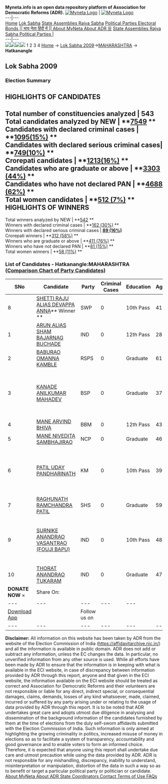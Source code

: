 **Myneta.info is an open data repository platform of Association for Democratic Reforms (ADR).**
[![Myneta Logo](https://www.myneta.info/lib/img/myneta-logo.png)](https://www.myneta.info/) | [![Myneta Logo](https://www.myneta.info/lib/img/adr-logo.png)](https://adrindia.org)  
---|---  
[Home](https://www.myneta.info/) [Lok Sabha](https://www.myneta.info/#ls "Lok Sabha") [ State Assemblies ](https://www.myneta.info/#sa "State Assemblies") [Rajya Sabha](https://www.myneta.info/#rs "Rajya Sabha") [Political Parties ](https://www.myneta.info/party "Political Parties") [ Electoral Bonds ](https://www.myneta.info/electoral_bonds "Electoral Bonds") [ || माय नेता हिंदी में || ](https://translate.google.co.in/translate?prev=hp&hl=en&js=y&u=www.myneta.info&sl=en&tl=hi&history_state0=) [ About MyNeta ](https://adrindia.org/content/about-myneta) [ About ADR ](https://adrindia.org/about-adr/who-we-are) [☰](javascript:void\(0\))
[ State Assemblies ](https://www.myneta.info/#sa "State Assemblies") [ Rajya Sabha ](https://www.myneta.info/#rs "Rajya Sabha") [ Political Parties ](https://www.myneta.info/party "Political Parties")
|   
---|---  
![](https://www.myneta.info/lib/img/banner/banner-1.png)![](https://www.myneta.info/lib/img/banner/banner-2.png)![](https://www.myneta.info/lib/img/banner/banner-3.png)![](https://www.myneta.info/lib/img/banner/banner-4.png)
1  2  3  4 
[Home](https://www.myneta.info/) → [Lok Sabha 2009](https://www.myneta.info/ls2009/)→[MAHARASHTRA](https://www.myneta.info/ls2009/index.php?action=show_constituencies&state_id=13) → **Hatkanangle**
### 
## Lok Sabha 2009
###  Election Summary 
HIGHLIGHTS OF CANDIDATES  
---  
Total number of constituencies analyzed |  543   
Total candidates analyzed by NEW | **[7549](https://www.myneta.info/ls2009/index.php?action=summary&subAction=candidates_analyzed&sort=candidate#summary) **  
Candidates with declared criminal cases | **[1095(15%)](https://www.myneta.info/ls2009/index.php?action=summary&subAction=crime&sort=candidate#summary) **  
Candidates with declared serious criminal cases| **[749(10%)](https://www.myneta.info/ls2009/index.php?action=summary&subAction=serious_crime&sort=candidate#summary) **  
Crorepati candidates | **[1213(16%)](https://www.myneta.info/ls2009/index.php?action=summary&subAction=crorepati&sort=candidate#summary) **  
Candidates who are graduate or above | **[3303 (44%)](https://www.myneta.info/ls2009/index.php?action=summary&subAction=education&sort=candidate#summary) **  
Candidates who have not declared PAN | **[4688 (62%)](https://www.myneta.info/ls2009/index.php?action=summary&subAction=without_pan&sort=candidate#summary) **  
Total women candidates | **[512 (7%)](https://www.myneta.info/ls2009/index.php?action=summary&subAction=women_candidate&sort=candidate#summary) **  
HIGHLIGHTS OF WINNERS  
---  
Total winners analyzed by NEW | **[542](https://www.myneta.info/ls2009/index.php?action=summary&subAction=winner_analyzed&sort=candidate#summary) **  
Winners with declared criminal cases | **[162 (30%)](https://www.myneta.info/ls2009/index.php?action=summary&subAction=winner_crime&sort=candidate#summary) **  
Winners with declared serious criminal cases | **[89 (16%)](https://www.myneta.info/ls2009/index.php?action=summary&subAction=winner_serious_crime&sort=candidate#summary)**  
Crorepati winners | **[312 (58%)](https://www.myneta.info/ls2009/index.php?action=summary&subAction=winner_crorepati&sort=candidate#summary) **  
Winners who are graduate or above | **[411 (76%)](https://www.myneta.info/ls2009/index.php?action=summary&subAction=winner_education&sort=candidate#summary) **  
Winners who have not declared PAN | **[81 (15%)](https://www.myneta.info/ls2009/index.php?action=summary&subAction=winner_without_pan&sort=candidate#summary) **  
Total women winners | **[58 (11%)](https://www.myneta.info/ls2009/index.php?action=summary&subAction=winner_women&sort=candidate#summary) **  
### List of Candidates - Hatkanangle:MAHARASHTRA ([Comparison Chart of Party Candidates](https://www.myneta.info/ls2009/comparisonchart.php?constituency_id=226))
SNo | Candidate| Party| Criminal Cases| Education| Age| Total Assets| Liabilities  
---|---|---|---|---|---|---|---  
8  | [SHETTI RAJU ALIAS DEVAPPA ANNA](https://www.myneta.info/ls2009/candidate.php?candidate_id=3807)** Winner ** | SWP | 0 | 10th Pass| 41 | Rs 22,53,785 ~ 22 Lacs+ | Rs 1,04,341 ~ 1 Lacs+  
1  | [ARUN ALIAS SHAM BAJARNAG BUCHADE](https://www.myneta.info/ls2009/candidate.php?candidate_id=3808) | IND | 0 | 12th Pass| 28 | Rs 2,06,000 ~ 2 Lacs+ | Rs 17,748 ~ 17 Thou+  
2  | [BABURAO OMANNA KAMBLE](https://www.myneta.info/ls2009/candidate.php?candidate_id=3805) | RSPS | 0 | Graduate| 61 | Rs 90,000 ~ 90 Thou+ | Rs 0 ~   
3  | [KANADE ANILKUMAR MAHADEV](https://www.myneta.info/ls2009/candidate.php?candidate_id=3801) | BSP | 0 | Graduate| 37 | ![](https://myneta.info/image_v2.php?myneta_folder=ls2009&candidate_id=3801&col=ta) | ![](https://myneta.info/image_v2.php?myneta_folder=ls2009&candidate_id=3801&col=lia)  
4  | [MANE ARVIND BHIVA](https://www.myneta.info/ls2009/candidate.php?candidate_id=3806) | BBM | 0 | 12th Pass| 43 | Rs 1,57,000 ~ 1 Lacs+ | Rs 23,000 ~ 23 Thou+  
5  | [MANE NIVEDITA SAMBHAJIRAO](https://www.myneta.info/ls2009/candidate.php?candidate_id=3802) | NCP | 0 | Graduate| 46 | Rs 3,01,70,798 ~ 3 Crore+ | Rs 12,43,141 ~ 12 Lacs+  
6  | [PATIL UDAY PANDHARINATH](https://www.myneta.info/ls2009/candidate.php?candidate_id=3804) | KM | 0 | 10th Pass| 39 | ![](https://myneta.info/image_v2.php?myneta_folder=ls2009&candidate_id=3804&col=ta) | ![](https://myneta.info/image_v2.php?myneta_folder=ls2009&candidate_id=3804&col=lia)  
7  | [RAGHUNATH RAMCHANDRA PATIL](https://www.myneta.info/ls2009/candidate.php?candidate_id=3803) | SHS | 0 | Graduate| 59 | Rs 27,87,000 ~ 27 Lacs+ | Rs 13,25,520 ~ 13 Lacs+  
9  | [SURNIKE ANANDRAO VASANTRAO (FOUJI BAPU)](https://www.myneta.info/ls2009/candidate.php?candidate_id=3810) | IND | 0 | 10th Pass| 48 | ![](https://myneta.info/image_v2.php?myneta_folder=ls2009&candidate_id=3810&col=ta) | ![](https://myneta.info/image_v2.php?myneta_folder=ls2009&candidate_id=3810&col=lia)  
10  | [THORAT ANANDRAO TUKARAM](https://www.myneta.info/ls2009/candidate.php?candidate_id=3809) | IND | 0 | Graduate| 47 | Rs 9,20,000 ~ 9 Lacs+ | Rs 0 ~   
|  **DONATE NOW** × |  Share On:  | [](https://api.whatsapp.com/send?text=https%3A%2F%2Fmyneta.info%2Fpunjab2022%2Findex.php%3Faction%3Dshow_constituencies%26state_id%3D19) | [](https://www.facebook.com/sharer/sharer.php?u=https%3A%2F%2Fmyneta.info%2Fpunjab2022%2Findex.php%3Faction%3Dshow_constituencies%26state_id%3D19) | [](https://twitter.com/share?url=https%3A%2F%2Fmyneta.info%2Fpunjab2022%2Findex.php%3Faction%3Dshow_constituencies%26state_id%3D19)  
---|---|---|---|---  
| [ Download App ](https://play.google.com/store/apps/details?id=com.webrosoft.myneta1&pcampaignid=pcampaignidMKT-Other-global-all-co-prtnr-py-PartBadge-Mar2515-1) | [](https://play.google.com/store/apps/details?id=com.webrosoft.myneta1&pcampaignid=pcampaignidMKT-Other-global-all-co-prtnr-py-PartBadge-Mar2515-1) |  Follow us on  | [](https://www.facebook.com/adrindia.org/) | [](https://twitter.com/adrspeaks) | [](https://groups.google.com/g/national-election-watch?hl=en&pli=1) | [](https://www.instagram.com/adrspeaks/) | [](https://www.youtube.com/user/adrspeaks) | [](https://sharechat.com/profile/adrspeaks)  
---|---|---|---|---|---|---|---|---  
**Disclaimer:** All information on this website has been taken by ADR from the website of the Election Commission of India (https://affidavitarchive.nic.in/) and all the information is available in public domain. ADR does not add or subtract any information, unless the EC changes the data. In particular, no unverified information from any other source is used. While all efforts have been made by ADR to ensure that the information is in keeping with what is available in the ECI website, in case of discrepancy between information provided by ADR through this report, anyone and that given in the ECI website, the information available on the ECI website should be treated as correct and Association for Democratic Reforms and their volunteers are not responsible or liable for any direct, indirect special, or consequential damages, claims, demands, losses of any kind whatsoever, made, claimed, incurred or suffered by any party arising under or relating to the usage of data provided by ADR through this report. It is to be noted that ADR undertakes great care and adopts utmost due diligence in analysing and dissemination of the background information of the candidates furnished by them at the time of elections from the duly self-sworn affidavits submitted with the Election Commission of India. Such information is only aimed at highlighting the growing criminality in politics, increased misuse of money in elections so as to facilitate a system of transparency, accountability and good governance and to enable voters to form an informed choice. Therefore, it is expected that anyone using this report shall undertake due care and utmost precaution while using the data provided by ADR. ADR is not responsible for any mishandling, discrepancy, inability to understand, misinterpretation or manipulation, distortion of the data in such a way so as to benefit or target a particular political party or politician or candidate. 
[ About MyNeta ](https://adrindia.org/content/about-myneta) [ About ADR ](https://adrindia.org/about-adr/who-we-are) [ State Coordinators ](https://adrindia.org/about-adr/state-coordinators) [ Contact ](https://adrindia.org/contact-us) [ Terms of Use ](https://adrindia.org/content/adr-terms-use) [ FAQs ](https://adrindia.org/content/faqs)
